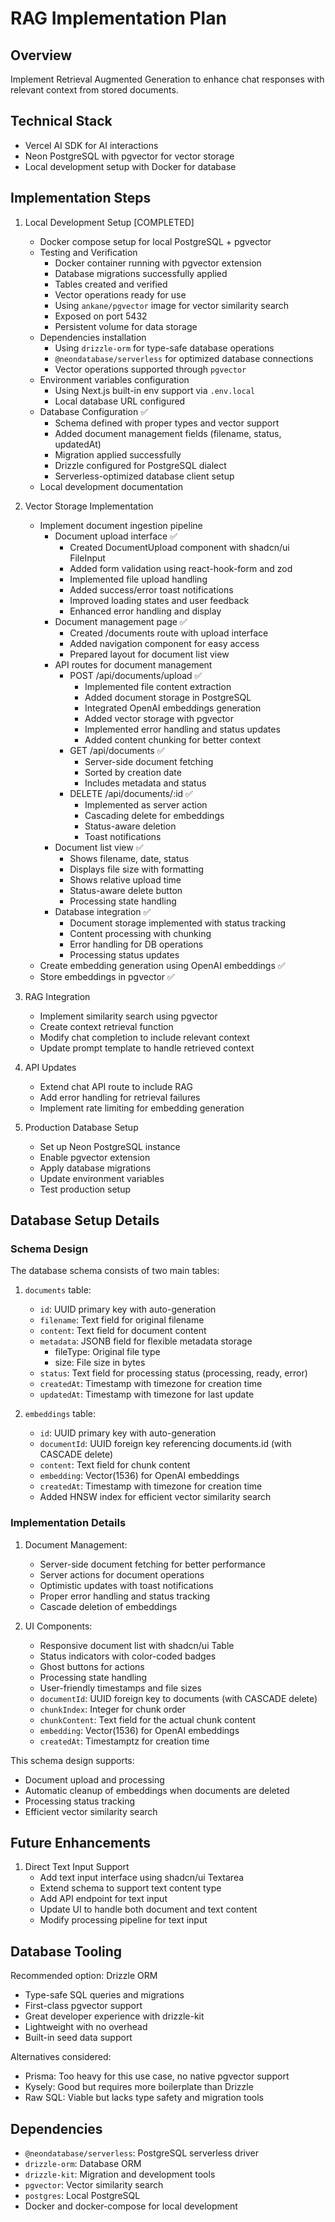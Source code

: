 # RAG Implementation Plan

## Overview
Implement Retrieval Augmented Generation to enhance chat responses with relevant context from stored documents.

## Technical Stack
- Vercel AI SDK for AI interactions
- Neon PostgreSQL with pgvector for vector storage
- Local development setup with Docker for database

## Implementation Steps

1. Local Development Setup [COMPLETED]
   - Docker compose setup for local PostgreSQL + pgvector 
   - Testing and Verification 
     * Docker container running with pgvector extension
     * Database migrations successfully applied
     * Tables created and verified
     * Vector operations ready for use
     * Using `ankane/pgvector` image for vector similarity search
     * Exposed on port 5432
     * Persistent volume for data storage
   - Dependencies installation 
     * Using `drizzle-orm` for type-safe database operations
     * `@neondatabase/serverless` for optimized database connections
     * Vector operations supported through `pgvector`
   - Environment variables configuration 
     * Using Next.js built-in env support via `.env.local`
     * Local database URL configured
   - Database Configuration ✅
     * Schema defined with proper types and vector support
     * Added document management fields (filename, status, updatedAt)
     * Migration applied successfully
     * Drizzle configured for PostgreSQL dialect
     * Serverless-optimized database client setup
   - Local development documentation 

2. Vector Storage Implementation
   - Implement document ingestion pipeline
     * Document upload interface ✅
       - Created DocumentUpload component with shadcn/ui FileInput
       - Added form validation using react-hook-form and zod
       - Implemented file upload handling
       - Added success/error toast notifications
       - Improved loading states and user feedback
       - Enhanced error handling and display
     * Document management page ✅
       - Created /documents route with upload interface
       - Added navigation component for easy access
       - Prepared layout for document list view
     * API routes for document management
       - POST /api/documents/upload ✅
         * Implemented file content extraction
         * Added document storage in PostgreSQL
         * Integrated OpenAI embeddings generation
         * Added vector storage with pgvector
         * Implemented error handling and status updates
         * Added content chunking for better context
       - GET /api/documents ✅
         * Server-side document fetching
         * Sorted by creation date
         * Includes metadata and status
       - DELETE /api/documents/:id ✅
         * Implemented as server action
         * Cascading delete for embeddings
         * Status-aware deletion
         * Toast notifications
     * Document list view ✅
       - Shows filename, date, status
       - Displays file size with formatting
       - Shows relative upload time
       - Status-aware delete button
       - Processing state handling
     * Database integration ✅
       - Document storage implemented with status tracking
       - Content processing with chunking
       - Error handling for DB operations
       - Processing status updates
   - Create embedding generation using OpenAI embeddings ✅
   - Store embeddings in pgvector ✅

3. RAG Integration
   - Implement similarity search using pgvector
   - Create context retrieval function
   - Modify chat completion to include relevant context
   - Update prompt template to handle retrieved context

4. API Updates
   - Extend chat API route to include RAG
   - Add error handling for retrieval failures
   - Implement rate limiting for embedding generation

5. Production Database Setup
   - Set up Neon PostgreSQL instance
   - Enable pgvector extension
   - Apply database migrations
   - Update environment variables
   - Test production setup

## Database Setup Details

### Schema Design
The database schema consists of two main tables:

1. `documents` table:
   - `id`: UUID primary key with auto-generation
   - `filename`: Text field for original filename
   - `content`: Text field for document content
   - `metadata`: JSONB field for flexible metadata storage
     * fileType: Original file type
     * size: File size in bytes
   - `status`: Text field for processing status (processing, ready, error)
   - `createdAt`: Timestamp with timezone for creation time
   - `updatedAt`: Timestamp with timezone for last update

2. `embeddings` table:
   - `id`: UUID primary key with auto-generation
   - `documentId`: UUID foreign key referencing documents.id (with CASCADE delete)
   - `content`: Text field for chunk content
   - `embedding`: Vector(1536) for OpenAI embeddings
   - `createdAt`: Timestamp with timezone for creation time
   - Added HNSW index for efficient vector similarity search

### Implementation Details

1. Document Management:
   - Server-side document fetching for better performance
   - Server actions for document operations
   - Optimistic updates with toast notifications
   - Proper error handling and status tracking
   - Cascade deletion of embeddings

2. UI Components:
   - Responsive document list with shadcn/ui Table
   - Status indicators with color-coded badges
   - Ghost buttons for actions
   - Processing state handling
   - User-friendly timestamps and file sizes
   - `documentId`: UUID foreign key to documents (with CASCADE delete)
   - `chunkIndex`: Integer for chunk order
   - `chunkContent`: Text field for the actual chunk content
   - `embedding`: Vector(1536) for OpenAI embeddings
   - `createdAt`: Timestamptz for creation time

This schema design supports:
- Document upload and processing
- Automatic cleanup of embeddings when documents are deleted
- Processing status tracking
- Efficient vector similarity search

## Future Enhancements

1. Direct Text Input Support
   - Add text input interface using shadcn/ui Textarea
   - Extend schema to support text content type
   - Add API endpoint for text input
   - Update UI to handle both document and text content
   - Modify processing pipeline for text input

## Database Tooling

Recommended option: Drizzle ORM
- Type-safe SQL queries and migrations
- First-class pgvector support
- Great developer experience with drizzle-kit
- Lightweight with no overhead
- Built-in seed data support

Alternatives considered:
- Prisma: Too heavy for this use case, no native pgvector support
- Kysely: Good but requires more boilerplate than Drizzle
- Raw SQL: Viable but lacks type safety and migration tools

## Dependencies
- `@neondatabase/serverless`: PostgreSQL serverless driver
- `drizzle-orm`: Database ORM
- `drizzle-kit`: Migration and development tools
- `pgvector`: Vector similarity search
- `postgres`: Local PostgreSQL
- Docker and docker-compose for local development
